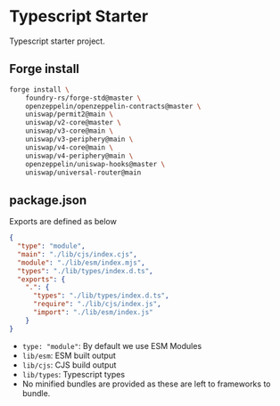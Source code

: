 # Typescript Starter

Typescript starter project.

## Forge install

```bash
forge install \
    foundry-rs/forge-std@master \
    openzeppelin/openzeppelin-contracts@master \
    uniswap/permit2@main \
    uniswap/v2-core@master \
    uniswap/v3-core@main \
    uniswap/v3-periphery@main \
    uniswap/v4-core@main \
    uniswap/v4-periphery@main \
    openzeppelin/uniswap-hooks@master \
    uniswap/universal-router@main
```

## package.json
Exports are defined as below
```json
{
  "type": "module",
  "main": "./lib/cjs/index.cjs",
  "module": "./lib/esm/index.mjs",
  "types": "./lib/types/index.d.ts",
  "exports": {
    ".": {
      "types": "./lib/types/index.d.ts",
      "require": "./lib/cjs/index.js",
      "import": "./lib/esm/index.js"
    }
}
```
* `type: "module"`: By default we use ESM Modules
* `lib/esm`: ESM built output
* `lib/cjs`: CJS build output
* `lib/types`: Typescript types
* No minified bundles are provided as these are left to frameworks to bundle.
